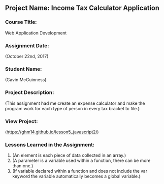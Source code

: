 ## Project Name:  Income Tax Calculator Application

### Course Title:
Web Application Development

### Assignment Date:  
(October 22nd, 2017)

### Student Name:  
(Gavin McGuinness)

### Project Description:
(This assignment had me create an expense calculator and make the program work for each type of person in every tax bracket to file.)

### View Project:
(https://ghm14.github.io/lesson5_javascript2/)

### Lessons Learned in the Assignment:
1. (An element is each piece of data collected in an array.)
2. (A parameter is a variable used within a function, there can be more than one.)
3. (If variable declared within a function and does not include the var keyword the variable automatically becomes a global variable.)

